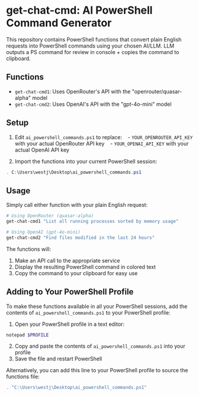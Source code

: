 # get-chat-cmd: AI PowerShell Command Generator

This repository contains PowerShell functions that convert plain English requests into PowerShell commands using your chosen AI/LLM.  LLM outputs a PS command for review in console + copies the command to clipboard.

## Functions

- `get-chat-cmd1`: Uses OpenRouter's API with the "openrouter/quasar-alpha" model
- `get-chat-cmd2`: Uses OpenAI's API with the "gpt-4o-mini" model

## Setup

1. Edit `ai_powershell_commands.ps1` to replace:
   - `YOUR_OPENROUTER_API_KEY` with your actual OpenRouter API key
   - `YOUR_OPENAI_API_KEY` with your actual OpenAI API key

2. Import the functions into your current PowerShell session:

```powershell
. C:\Users\westj\Desktop\ai_powershell_commands.ps1
```

## Usage

Simply call either function with your plain English request:

```powershell
# Using OpenRouter (quasar-alpha)
get-chat-cmd1 "List all running processes sorted by memory usage"

# Using OpenAI (gpt-4o-mini)
get-chat-cmd2 "Find files modified in the last 24 hours"
```

The functions will:
1. Make an API call to the appropriate service
2. Display the resulting PowerShell command in colored text
3. Copy the command to your clipboard for easy use

## Adding to Your PowerShell Profile

To make these functions available in all your PowerShell sessions, add the contents of `ai_powershell_commands.ps1` to your PowerShell profile:

1. Open your PowerShell profile in a text editor:

```powershell
notepad $PROFILE
```

2. Copy and paste the contents of `ai_powershell_commands.ps1` into your profile
3. Save the file and restart PowerShell

Alternatively, you can add this line to your PowerShell profile to source the functions file:

```powershell
. "C:\Users\westj\Desktop\ai_powershell_commands.ps1"
